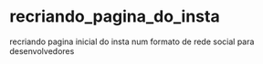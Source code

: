 # recriando_pagina_do_insta
recriando pagina inicial do insta num formato de rede social para desenvolvedores 
